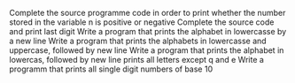 Complete the source programme code in order to print whether the number stored in the variable n is positive or negative
Complete the source code and print last digit
Write a program that prints the alphabet in lowercasse by a new line
Write a program that prints the alphabets in lowercasse  and uppercase, followed by new line
Write a program that prints the alphabet in lowercas, followed by new line prints all letters except q and e
Write a  programm that prints all single digit numbers of base 10
